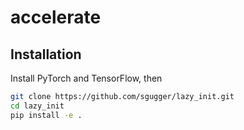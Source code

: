 # accelerate

## Installation

Install PyTorch and TensorFlow, then

```bash
git clone https://github.com/sgugger/lazy_init.git
cd lazy_init
pip install -e .
```
